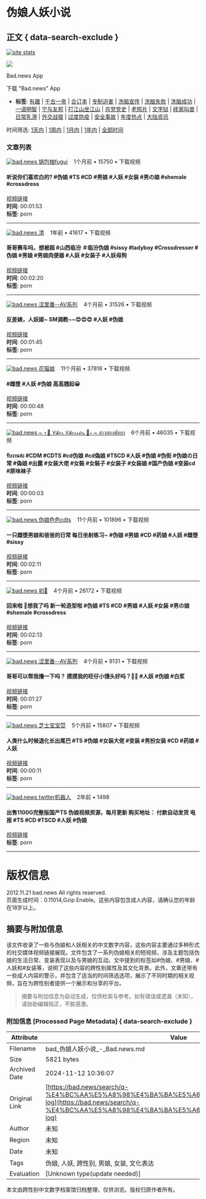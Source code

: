 # 伪娘人妖小说

## 正文 { data-search-exclude }


[![site stats](https://c.statcounter.com/12770071/0/4dcaea1f/1/)](https://statcounter.com/ "site stats")

![](https://bad.news/images/default_avatar_400x400.jpeg)

Bad.news App

下载 "Bad.news" App

- **标签**: [有趣](https://html.bad.news/tag/有趣) | [千古一帝](https://html.bad.news/sub/千古一帝) | [合订本](https://html.bad.news/sub/挖坟合订本) | [专制迫害](https://html.bad.news/sub/专制迫害) | [洗脑宣传](https://html.bad.news/sub/洗脑宣传) | [洗脑失败](https://html.bad.news/sub/觉醒韭菜) | [洗脑成功](https://html.bad.news/sub/人矿弱智) | [一语明智](https://html.bad.news/sub/一语明智) | [宁与友邦](https://html.bad.news/sub/宁与友邦) | [打江山坐江山](https://html.bad.news/sub/打江山坐江山) | [共党党史](https://html.bad.news/sub/共党党史) | [老照片](https://html.bad.news/sub/老照片) | [文字狱](https://html.bad.news/sub/文字狱) | [砖家叫兽](https://html.bad.news/sub/砖家叫兽) | [日常乳滑](https://html.bad.news/sub/日常乳滑) | [外交战狼](https://html.bad.news/sub/外交战狼) | [过度防疫](https://html.bad.news/sub/过度防疫) | [安全事故](https://html.bad.news/tag/安全事故) | [年度热点](https://html.bad.news/tag/年度热点) | [大陆资讯](https://html.bad.news/tag/大陆资讯)

时间筛选: [1天内](https://html.bad.news/search/t-day/q-伪娘人妖小说/type-) | [1周内](https://html.bad.news/search/t-week/q-伪娘人妖小说/type-) | [1月内](https://html.bad.news/search/t-month/q-伪娘人妖小说/type-) | [1年内](https://html.bad.news/search/t-year/q-伪娘人妖小说/type-) | [全部时间](https://html.bad.news/search/t-all/q-伪娘人妖小说/type-)

### 文章列表

[![bad.news](https://img.lvv2.com/images/topic/profile_images/d9506feee91eb8a4d07624f709f54fa6.jpg) 锅包柚fugui](https://html.bad.news/search/t-all/q-user:jinxue200202)    1个月前 • 15750 • 下载视频

#### 听说你们喜欢白的? #伪娘 #TS #CD #男娘 #人妖 #女装 #男の娘 #shemale #crossdress 
[视频链接](https://html.bad.news/t/5452289)  
**时间**: 00:01:53  
**标签**: porn

---

[![bad.news](https://img.lvv2.com/images/topic/profile_images/02c1116401864e0aa2f58b6ff84b5450.jpg) 清](https://html.bad.news/search/t-all/q-user:Cdm5422436)    1年前 • 41617 • 下载视频

#### 哥哥赛车吗，想被超 #山西临汾 ＃临汾伪娘 #sissy #ladyboy #Crossdresser #伪娘 #男娘 #男娘肉便器 #人妖 #女装子 #人妖母狗
[视频链接](https://html.bad.news/t/4822326)  
**时间**: 00:02:20  
**标签**: porn

---

[![bad.news](/images/lightbox-blank.gif) 涩里番--AV系列](https://html.bad.news/search/t-all/q-user:selifan_av)    4个月前 • 31526 • 下载视频

#### 反差婊，人妖姬~ SM调教~~😍😍😍 #人妖 #伪娘
[视频链接](https://html.bad.news/t/5361570)  
**时间**: 00:01:45  
**标签**: porn

---

[![bad.news](/images/lightbox-blank.gif) 花猫娘](https://html.bad.news/search/t-all/q-user:za777788)    11个月前 • 37816 • 下载视频

#### #雌堕 #人妖 #伪娘 高高翘起😀
[视频链接](https://html.bad.news/t/5169220)  
**时间**: 00:00:48  
**标签**: porn

---

[![bad.news](/images/lightbox-blank.gif) ~ ⋆🎀 𝒞𝒽𝑒𝓇 𝒞𝒽𝑒𝓇𝓇𝒾𝑒𝓈 🎀⋆ ~ สาวสองพัทยา](https://html.bad.news/search/t-all/q-user:pasinee_iiiii)    6个月前 • 46035 • 下载视频

#### รับงานค่ะ #CDM #CDTS #cd伪娘 #cd偽娘 #TSCD #人妖 #伪娘 #伪街 #伪娘の日常 #偽娘 #出露 #女装大佬 #女裝 #女裝子 #女装子 #女装娘 #国产伪娘 #变装cd #原味袜子
[视频链接](https://html.bad.news/t/5327987)  
**时间**: 00:00:03  
**标签**: porn

---

[![bad.news](/images/lightbox-blank.gif) 伪娘色色cdts](https://html.bad.news/search/t-all/q-user:TSCD6)    11个月前 • 101896 • 下载视频

#### 一只雌堕男娘和爸爸的日常 每日坐射练习~ #伪娘 #男娘 #CD #药娘 #人妖 #雌堕 #sissy
[视频链接](https://html.bad.news/t/5180329)  
**时间**: 00:02:11  
**标签**: porn

---

[![bad.news](/images/lightbox-blank.gif) 初🍒](https://html.bad.news/search/t-all/q-user:Chjcd0)    4个月前 • 26172 • 下载视频

#### 回来啦 🥰想我了吗 新一轮造型啦 #伪娘 #TS #CD #男娘 #人妖 #女装 #男の娘 #shemale #crossdress
[视频链接](https://html.bad.news/t/5360349)  
**时间**: 00:02:13  
**标签**: porn

---

[![bad.news](/images/lightbox-blank.gif) 涩里番--AV系列](https://html.bad.news/search/t-all/q-user:selifan_av)    4个月前 • 9131 • 下载视频

#### 哥哥可以帮我撸一下吗？ 摸摸我的旺仔小馒头好吗？🩷🩷 #人妖 #伪娘 #白浆
[视频链接](https://html.bad.news/t/5364600)  
**时间**: 00:01:27  
**标签**: porn

---

[![bad.news](/images/lightbox-blank.gif) 芝士宝宝😈](https://html.bad.news/search/t-all/q-user:PaigeShipe53050)    5个月前 • 15807 • 下载视频

#### 人类什么时候退化长出尾巴 #TS #伪娘 #女装大佬 #变装 #男扮女装 #CD #药娘 #人妖
[视频链接](https://html.bad.news/t/5349056)  
**时间**: 00:00:11  
**标签**: porn

---

[![bad.news](/images/lightbox-blank.gif) twitter机器人](https://html.bad.news/search/t-all/q-user:username-twitter机器人)    2年前 • 1498

#### 出售1100G完整版国产TS 伪娘视频资源，每月更新 购买地址： 付款自动发货 电报 #TS #CD #TSCD #人妖 #伪娘
[视频链接](https://html.bad.news/t/3584531)  
**标签**: porn

---

# 版权信息

2012.11.21 bad.news All rights reserved.  
页面生成时间：0.11014,Gzip Enable。这些内容包含成人内容，请确认您的年龄在18岁以上。

## 摘要与附加信息

<!-- tcd_abstract -->
该文件收录了一些与伪娘和人妖相关的中文数字内容，这些内容主要通过多种形式的社交媒体视频链接展现。文件包含了一系列伪娘相关的短视频，涉及主题包括伪娘的生活日常、变装表现以及与男娘的互动。文中提到的标签如#伪娘、#男娘、#人妖和#女装等，说明了这些内容的跨性别属性及其文化背景。此外，文章还带有一些成人内容的警示，并包含了适当的时间筛选选项，展示了不同时期的相关视频，旨在为跨性别者提供一个展示和分享的平台。
<!-- tcd_abstract_end -->

> 摘要与附加信息为自动生成，仅供检索与参考。如有错误或遗漏（未知），请协助编辑指正，不胜感激。

### 附加信息 [Processed Page Metadata] { data-search-exclude }

| Attribute       | Value                                  |
|-----------------|----------------------------------------|
| Filename        | bad_伪娘人妖小说_-_Bad.news.md                             |
| Size            | 5821 bytes                           |
| Archived Date   | 2024-11-12 10:36:07                             |
| Original Link   | [https://bad.news/search/q-%E4%BC%AA%E5%A8%98%E4%BA%BA%E5%A6%96%E5%B0%8F%E8%AF%B4/via-log](https://bad.news/search/q-%E4%BC%AA%E5%A8%98%E4%BA%BA%E5%A6%96%E5%B0%8F%E8%AF%B4/via-log)                       |
| Author          | 未知                               |
| Region          | 未知                               |
| Date            | 未知                                 |
| Tags            | 伪娘, 人妖, 跨性别, 男娘, 女装, 文化表达                                 |
| Evaluation            | [Unknown type(update needed)]                                 |
<!-- tcd_table_end -->

本文由跨性别中文数字档案馆归档整理，仅供浏览。版权归原作者所有。
